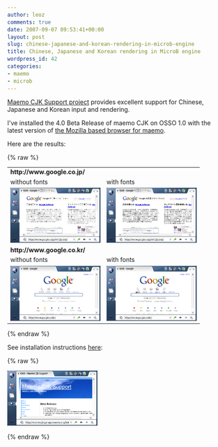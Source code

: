 ```yaml
---
author: leoz
comments: true
date: 2007-09-07 09:53:41+00:00
layout: post
slug: chinese-japanese-and-korean-rendering-in-microb-engine
title: Chinese, Japanese and Korean rendering in MicroB engine
wordpress_id: 42
categories:
- maemo
- microb
---
```


[Maemo CJK Support project](http://maemocjk.garage.maemo.org/) provides excellent support for Chinese, Japanese and Korean input and rendering.

I've installed the 4.0 Beta Release of maemo CJK on OSSO 1.0 with the latest version of [the Mozilla based browser for maemo](http://browser.garage.maemo.org/).

<!--more-->

Here are the results:

{% raw %}
<table align="center" border="0" cellpadding="3" cellspacing="3">
<tbody><tr>
<td><strong>http://www.google.co.jp/</strong></td>
<td>&nbsp;</td>
</tr>
<tr>
<td>without fonts</td>
<td>with fonts</td>
</tr>
<tr>
<td>
	<a class="fancybox" href="/uploads/2007/09/google-jp-no-fonts.png" title="google-jp-no-fonts.png">
	<img src="/uploads/2007/09/google-jp-no-fonts.png" title="google-jp-no-fonts.png" alt="google-jp-no-fonts.png" height="126" width="207">
	</a>
</td>
<td>
	<a class="fancybox" href="/uploads/2007/09/google-jp-with-fonts.png" title="google-jp-with-fonts.png">
	<img src="/uploads/2007/09/google-jp-with-fonts.png" title="google-jp-with-fonts.png" alt="google-jp-with-fonts.png" height="126" width="207">
	</a>
</td>
</tr>
<tr>
<td><strong>http://www.google.co.kr/</strong></td>
<td>&nbsp;</td>
</tr>
<tr>
<td>without fonts</td>
<td>with fonts</td>
</tr>
<tr>
<td>
	<a class="fancybox" href="/uploads/2007/09/google-kr-no-fonts.png" title="google-kr-no-fonts.png">
	<img src="/uploads/2007/09/google-kr-no-fonts.png" title="google-kr-no-fonts.png" alt="google-kr-no-fonts.png" height="126" width="207">
	</a>
</td>
<td>
	<a class="fancybox" href="/uploads/2007/09/google-kr-with-fonts.png" title="google-kr-with-fonts.png">
	<img src="/uploads/2007/09/google-kr-with-fonts.png" title="google-kr-with-fonts.png" alt="google-kr-with-fonts.png" height="126" width="207">
	</a>
</td>
</tr>
</tbody></table>
{% endraw %}

See installation instructions [here](http://maemocjk.garage.maemo.org/):

{% raw %}
<p>
	<a class="fancybox" href="/uploads/2007/09/maemo-cjk.png" title="maemo-cjk.png">
	<img src="/uploads/2007/09/maemo-cjk.png" title="maemo-cjk.png" alt="maemo-cjk.png" height="126" width="207">
	</a>
</p>
{% endraw %}
